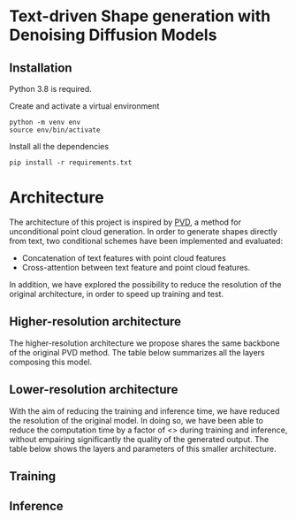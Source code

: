 # Text-driven Shape generation with Denoising Diffusion Models
## Installation
Python 3.8 is required.

Create and activate a virtual environment
```console
python -m venv env
source env/bin/activate
```

Install all the dependencies
```console
pip install -r requirements.txt
```

# Architecture
The architecture of this project is inspired by [PVD](https://arxiv.org/pdf/2104.03670.pdf), a method for unconditional point cloud generation. In order to generate shapes directly from text, two conditional schemes have been implemented and evaluated:
* Concatenation of text features with point cloud features
* Cross-attention between text feature and point cloud features.

In addition, we have explored the possibility to reduce the resolution of the original architecture, in order to speed up training and test. 
## Higher-resolution architecture
The higher-resolution architecture we propose shares the same backbone of the original PVD method. The table below summarizes all the layers composing this model.
## Lower-resolution architecture
With the aim of reducing the training and inference time, we have reduced the resolution of the original model. In doing so, we have been able to reduce the computation time by a factor of <> during training and inference, without empairing significantly the quality of the generated output.
The table below shows the layers and parameters of this smaller architecture.
## Training
## Inference
